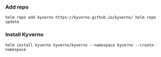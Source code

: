 ### Add repo

```
helm repo add kyverno https://kyverno.github.io/kyverno/ helm repo update
```

### Install Kyverno

```
helm install kyverno kyverno/kyverno --namespace kyverno --create-namespace
```